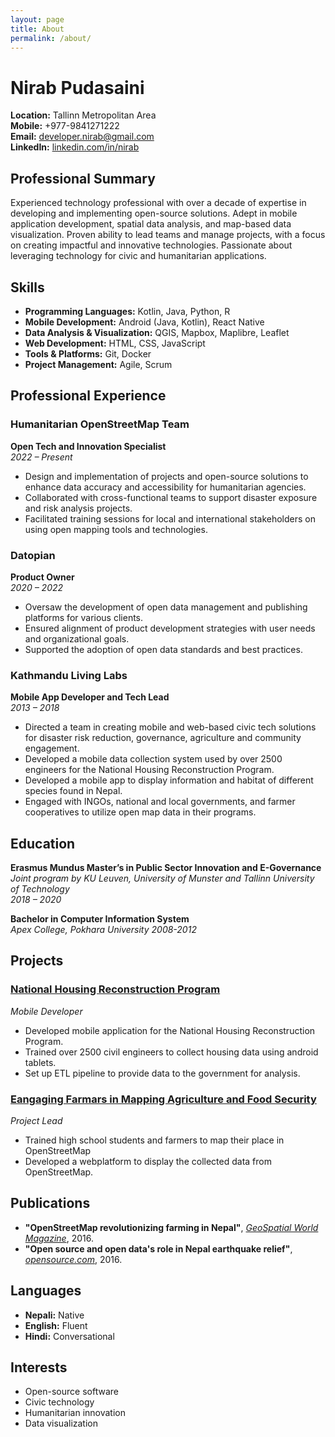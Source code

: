```yaml
---
layout: page
title: About
permalink: /about/
---
```


# Nirab Pudasaini

**Location:** Tallinn Metropolitan Area  
**Mobile:** +977-9841271222  
**Email:** developer.nirab@gmail.com  
**LinkedIn:** [linkedin.com/in/nirab](https://www.linkedin.com/in/nirab)

## Professional Summary

Experienced technology professional with over a decade of expertise in developing and implementing open-source solutions. Adept in mobile application development, spatial data analysis, and map-based data visualization. Proven ability to lead teams and manage projects, with a focus on creating impactful and innovative technologies. Passionate about leveraging technology for civic and humanitarian applications.

## Skills

- **Programming Languages:** Kotlin, Java, Python, R
- **Mobile Development:** Android (Java, Kotlin), React Native
- **Data Analysis & Visualization:** QGIS, Mapbox, Maplibre, Leaflet
- **Web Development:** HTML, CSS, JavaScript
- **Tools & Platforms:** Git, Docker
- **Project Management:** Agile, Scrum

## Professional Experience

### Humanitarian OpenStreetMap Team
**Open Tech and Innovation Specialist**  
*2022 – Present*

- Design and implementation of projects and open-source solutions to enhance data accuracy and accessibility for humanitarian agencies.
- Collaborated with cross-functional teams to support disaster exposure and risk analysis projects.
- Facilitated training sessions for local and international stakeholders on using open mapping tools and technologies.

### Datopian
**Product Owner**  
*2020 – 2022*

- Oversaw the development of open data management and publishing platforms for various clients.
- Ensured alignment of product development strategies with user needs and organizational goals.
- Supported the adoption of open data standards and best practices.

### Kathmandu Living Labs
**Mobile App Developer and Tech Lead**  
*2013 – 2018*

- Directed a team in creating mobile and web-based civic tech solutions for disaster risk reduction, governance, agriculture and community engagement.
- Developed a mobile data collection system used by over 2500 engineers for the National Housing Reconstruction Program.
- Developed a mobile app to display information and habitat of different species found in Nepal.
- Engaged with INGOs, national and local governments, and farmer cooperatives to utilize open map data in their programs.

## Education

**Erasmus Mundus Master’s in Public Sector Innovation and E-Governance**  
*Joint program by KU Leuven, University of Munster and Tallinn University of Technology*  
*2018 – 2020*

**Bachelor in Computer Information System**  
*Apex College, Pokhara University*
*2008-2012*

## Projects

### [National Housing Reconstruction Program](https://www.youtube.com/watch?v=PJef2qB4wyc)
*Mobile Developer*
- Developed mobile application for the National Housing Reconstruction Program.
- Trained over 2500 civil engineers to collect housing data using android tablets.
- Set up ETL pipeline to provide data to the government for analysis.

### [Eangaging Farmars in Mapping Agriculture and Food Security](https://www.youtube.com/watch?v=2xf0d-v4TPc)
*Project Lead*
- Trained high school students and farmers to map their place in OpenStreetMap
- Developed a webplatform to display the collected data from OpenStreetMap.

## Publications

- **"OpenStreetMap revolutionizing farming in Nepal"**, [*GeoSpatial World Magazine*](https://www.geospatialworld.net/article/osm-revolutionizing-farming-nepal/), 2016.
- **"Open source and open data's role in Nepal earthquake relief"**, [*opensource.com*](https://opensource.com/life/16/6/open-source-open-data-nepal-earthquake), 2016.

## Languages

- **Nepali:** Native 
- **English:** Fluent
- **Hindi:** Conversational

## Interests

- Open-source software
- Civic technology
- Humanitarian innovation
- Data visualization


